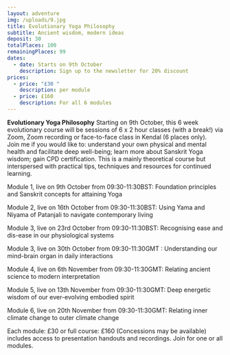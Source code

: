 ```yaml
---
layout: adventure
img: /uploads/9.jpg
title: Evolutionary Yoga Philosophy
subtitle: Ancient wisdom, modern ideas
deposit: 30
totalPlaces: 100
remainingPlaces: 99
dates:
  - date: Starts on 9th October
    description: Sign up to the newsletter for 20% discount
prices:
  - price: "£30 "
    description: per module
  - price: £160
    description: For all 6 modules
---
```

**Evolutionary Yoga Philosophy** Starting on 9th October, this 6 week evolutionary course will be sessions of 6 x 2 hour classes (with a break!) via Zoom, Zoom recording or face-to-face class in Kendal (6 places only).\
Join me if you would like to: understand your own physical and mental health and facilitate deep well-being; learn more about Sanskrit Yoga wisdom; gain CPD certification. This is a mainly theoretical course but interspersed with practical tips, techniques and resources for continued learning.

Module 1, live on 9th October from 09:30-11:30BST: Foundation principles and Sanskrit concepts for attaining Yoga

Module 2, live on 16th October from 09:30-11:30BST: Using Yama and Niyama of Patanjali to navigate contemporary living

Module 3, live on 23rd October from 09:30-11:30BST: Recognising ease and dis-ease in our physiological systems

Module 3, live on 30th October from 09:30-11:30GMT : Understanding our mind-brain organ in daily interactions

Module 4, live on 6th November from 09:30-11:30GMT: Relating ancient science to modern interpretation

Module 5, live on 13th November from 09:30-11:30GMT: Deep energetic wisdom of our ever-evolving embodied spirit

Module 6, live on 20th November from 09:30-11:30GMT: Relating inner climate change to outer climate change

Each module: £30 or full course: £160 (Concessions may be available) includes access to presentation handouts and recordings. Join for one or all modules.
